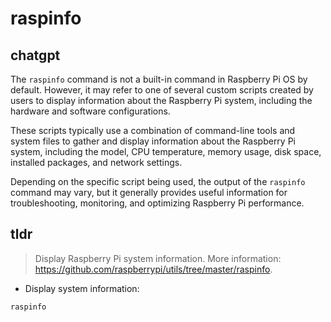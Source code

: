 # raspinfo 
## chatgpt 
The `raspinfo` command is not a built-in command in Raspberry Pi OS by default. However, it may refer to one of several custom scripts created by users to display information about the Raspberry Pi system, including the hardware and software configurations.

These scripts typically use a combination of command-line tools and system files to gather and display information about the Raspberry Pi system, including the model, CPU temperature, memory usage, disk space, installed packages, and network settings.

Depending on the specific script being used, the output of the `raspinfo` command may vary, but it generally provides useful information for troubleshooting, monitoring, and optimizing Raspberry Pi performance. 

## tldr 
 
> Display Raspberry Pi system information.
> More information: <https://github.com/raspberrypi/utils/tree/master/raspinfo>.

- Display system information:

`raspinfo`
